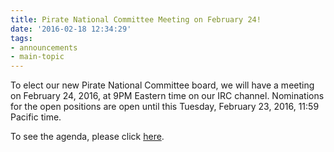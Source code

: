 ```yaml
---
title: Pirate National Committee Meeting on February 24!
date: '2016-02-18 12:34:29'
tags:
- announcements
- main-topic
---
```


To elect our new Pirate National Committee board, we will have a meeting on February 24, 2016, at 9PM Eastern time on our IRC channel. Nominations for the open positions are open until this Tuesday, February 23, 2016, 11:59 Pacific time.

To see the agenda, please click 
[here](https://pnc.piratenpad.de/PNC-2016-2-24).
